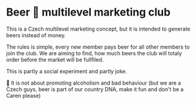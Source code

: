 # Beer 🍺 multilevel marketing club
This is a Czech multilevel marketing concept, but it is intended to generate beers instead of money.

The rules is simple, every new member pays beer for all other members to join the club. We are aiming to find, how much beers the club will totaly order before the market will be fullfiled.

This is partly a social experiment and partly joke. 

🚫 It is not about promoting alcoholism and bad behaviour (but we are a Czech guys, beer is part of our country DNA, make it fun and don't be a Caren please) 
